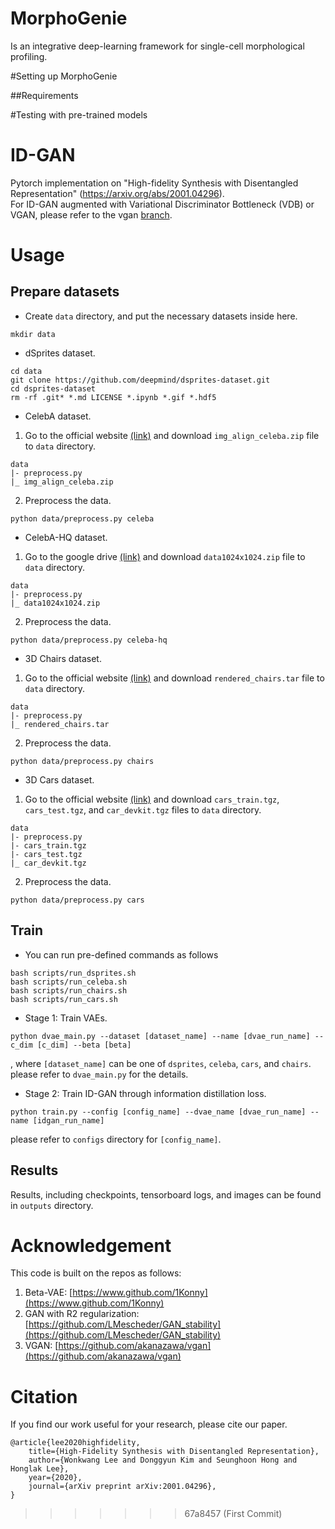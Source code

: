 
# MorphoGenie
Is an integrative deep-learning framework for single-cell morphological profiling.


#Setting up MorphoGenie

##Requirements

#Testing with pre-trained models

##


# ID-GAN
Pytorch implementation on "High-fidelity Synthesis with Disentangled Representation" (https://arxiv.org/abs/2001.04296). <br>
For ID-GAN augmented with Variational Discriminator Bottleneck (VDB) or VGAN, please refer to the vgan [branch](https://github.com/1Konny/idgan/tree/vgan).

# Usage

## Prepare datasets 
- Create `data` directory, and put the necessary datasets inside here.
```
mkdir data
```

- dSprites dataset.
```
cd data
git clone https://github.com/deepmind/dsprites-dataset.git
cd dsprites-dataset
rm -rf .git* *.md LICENSE *.ipynb *.gif *.hdf5
```

- CelebA dataset.
1. Go to the official website [(link)](http://mmlab.ie.cuhk.edu.hk/projects/CelebA.html) and download `img_align_celeba.zip` file to `data` directory.
```
data
|- preprocess.py
|_ img_align_celeba.zip
```
2. Preprocess the data.
```
python data/preprocess.py celeba
```

- CelebA-HQ dataset.
1. Go to the google drive [(link)](https://drive.google.com/drive/folders/11Vz0fqHS2rXDb5pprgTjpD7S2BAJhi1P) and download `data1024x1024.zip` file to `data` directory.
```
data
|- preprocess.py
|_ data1024x1024.zip
```
2. Preprocess the data.
```
python data/preprocess.py celeba-hq
```

- 3D Chairs dataset.
1. Go to the official website [(link)](https://www.di.ens.fr/willow/research/seeing3Dchairs/) and download `rendered_chairs.tar` file to `data` directory.
```
data
|- preprocess.py
|_ rendered_chairs.tar
```
2. Preprocess the data.
```
python data/preprocess.py chairs 
```

- 3D Cars dataset.
1. Go to the official website [(link)](http://ai.stanford.edu/~jkrause/cars/car_dataset.html) and download `cars_train.tgz`, `cars_test.tgz`, and `car_devkit.tgz` files to `data` directory.
```
data
|- preprocess.py
|- cars_train.tgz 
|- cars_test.tgz 
|_ car_devkit.tgz 
```
2. Preprocess the data.
```
python data/preprocess.py cars 
```

## Train 
- You can run pre-defined commands as follows
```
bash scripts/run_dsprites.sh
bash scripts/run_celeba.sh
bash scripts/run_chairs.sh
bash scripts/run_cars.sh
```

- Stage 1: Train VAEs.
```
python dvae_main.py --dataset [dataset_name] --name [dvae_run_name] --c_dim [c_dim] --beta [beta]
```
, where `[dataset_name]` can be one of `dsprites`, `celeba`, `cars`, and `chairs`.
please refer to `dvae_main.py` for the details.

- Stage 2: Train ID-GAN through information distillation loss.
```
python train.py --config [config_name] --dvae_name [dvae_run_name] --name [idgan_run_name]
```
please refer to `configs` directory for `[config_name]`.

## Results
Results, including checkpoints, tensorboard logs, and images can be found in `outputs` directory.

# Acknowledgement
This code is built on the repos as follows:
1. Beta-VAE: [https://www.github.com/1Konny](https://www.github.com/1Konny)
2. GAN with R2 regularization: [https://github.com/LMescheder/GAN_stability](https://github.com/LMescheder/GAN_stability)
3. VGAN: [https://github.com/akanazawa/vgan](https://github.com/akanazawa/vgan) 

# Citation
If you find our work useful for your research, please cite our paper.
```
@article{lee2020highfidelity, 
    title={High-Fidelity Synthesis with Disentangled Representation}, 
    author={Wonkwang Lee and Donggyun Kim and Seunghoon Hong and Honglak Lee}, 
    year={2020}, 
    journal={arXiv preprint arXiv:2001.04296}, 
}
```
>>>>>>> 67a8457 (First Commit)
